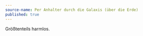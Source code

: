 ```yaml
---
source-name: Per Anhalter durch die Galaxis (über die Erde)
published: true
---
```


<p>Größtenteils harmlos.</p>


